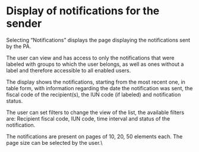 # Display of notifications for the sender

Selecting “Notifications” displays the page displaying the notifications sent by the PA.

The user can view and has access to only the notifications that were labeled with groups to which the user belongs, as well as ones without a label and therefore accessible to all enabled users.

The display shows the notifications, starting from the most recent one, in table form, with information regarding the date the notification was sent, the fiscal code of the recipient(s), the IUN code (if labeled) and notification status.

The user can set filters to change the view of the list, the available filters are: Recipient fiscal code, IUN code, time interval and status of the notification.

The notifications are present on pages of 10, 20, 50 elements each. The page size can be selected by the user.\\

<figure><img src="../../../../.gitbook/assets/image (33).png" alt=""><figcaption></figcaption></figure>

